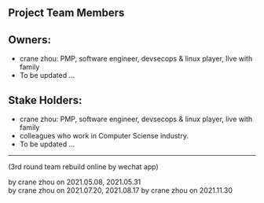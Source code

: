 Project Team Members
--------------------

## Owners:
- crane zhou: PMP, software engineer, devsecops & linux player, live with family  
- To be updated ...  

## Stake Holders:
- crane zhou: PMP, software engineer, devsecops & linux player, live with family  
- colleagues who work in Computer Sciense industry.  
- To be updated ...  

---------------------------------------------
(3rd round team rebuild online by wechat app) 

by crane zhou on 2021.05.08, 2021.05.31  
by crane zhou on 2021.07.20, 2021.08.17
by crane zhou on 2021.11.30
